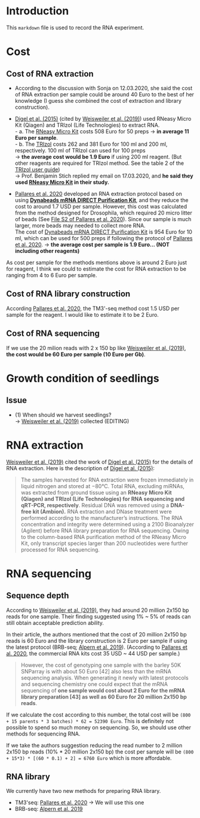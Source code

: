 # Introduction
This `markdown` file is used to record the RNA experiment. 

# Cost
## Cost of RNA extraction
- According to the discussion with Sonja on 12.03.2020, she said the cost of RNA extraction per sample could be around 40 Euro to the best of her knowledge (I guess she combined the cost of extraction and library construction).  
- [Digel et al. (2015)](https://doi.org/10.1105/tpc.15.00203) (cited by [Weisweiler et al. (2019)](https://doi.org/10.1186/s12864-019-6174-3)) used RNeasy Micro Kit (Qiagen) and TRIzol (Life Technologies) to extract RNA.   
           - a. The [RNeasy Micro Kit](https://www.qiagen.com/de/products/discovery-and-translational-research/dna-rna-purification/rna-purification/total-rna/rneasy-micro-kit/?clear=true#orderinginformation) costs 508 Euro for 50 preps -> **in average 11 Euro per sample**.   
           - b. The [TRIzol](https://www.thermofisher.com/order/catalog/product/15596026#/15596026) costs 262 and 381 Euro for 100 ml and 200 ml, respectively. 100 ml of TRIzol can used for 100 preps     
      -> **the average cost would be 1.9 Euro** if using 200 ml reagent. (But other reagents are required for TRIzol method. See the table 2 of the [TRIzol user guide](http://tools.thermofisher.com/content/sfs/manuals/trizol_reagent.pdf))  
      -> Prof. Benjamin Stich replied my email on 17.03.2020, and **he said they used [RNeasy Micro Kit](https://www.qiagen.com/de/products/discovery-and-translational-research/dna-rna-purification/rna-purification/total-rna/rneasy-micro-kit/?clear=true#orderinginformation) in their study.**   

- [Pallares et al. 2020](https://www.g3journal.org/content/10/1/143) developed an RNA extraction protocol based on using **[Dynabeads mRNA DIRECT Purification Kit](https://www.thermofisher.com/order/catalog/product/61012#/61012)**, and they reduce the cost to around 1.7 USD per sample. However, this cost was calculated from the method designed for Drosophila, which required 20 micro litter of beads (See [File S2 of Pallares et al. 2020](https://gsajournals.figshare.com/articles/Supplemental_Material_for_Pallares_Picard_and_Ayroles_2020/9905279)). Since our sample is much larger, more beads may needed to collect more RNA.   
The cost of [Dynabeads mRNA DIRECT Purification Kit](https://www.thermofisher.com/order/catalog/product/61012#/61012) is 954 Euro for 10 ml, which can be used for 500 preps if following the protocol of [Pallares et al. 2020](https://www.g3journal.org/content/10/1/143). -> **the average cost per sample is 1.9 Euro... (NOT including other reagents)**  
  
As cost per sample for the methods mentions above is around 2 Euro just for reagent, I think we could to estimate the cost for RNA extraction to be ranging from 4 to 6 Euro per sample.

## Cost of RNA library construction
According [Pallares et al. 2020](https://www.g3journal.org/content/10/1/143), the TM3'-seq method cost 1.5 USD per sample for the reagent. I would like to estimate it to be 2 Euro.

## Cost of RNA sequencing
If we use the 20 milion reads with 2 x 150 bp like [Weisweiler et al. (2019)](https://doi.org/10.1186/s12864-019-6174-3), **the cost would be 60 Euro per sample (10 Euro per Gb)**.

# Growth condition of seedlings
## Issue
- (1) When should we harvest seedlings?  
-> [Weisweiler et al. (2019)](https://doi.org/10.1186/s12864-019-6174-3) collected
(EDITING)


# RNA extraction
[Weisweiler et al. (2019)](https://doi.org/10.1186/s12864-019-6174-3) cited the work of [Digel et al. (2015)](https://doi.org/10.1105/tpc.15.00203) for the details of RNA extraction. Here is the description of [Digel et al. (2015)](https://doi.org/10.1105/tpc.15.00203): 
> The samples harvested for RNA extraction were frozen immediately in liquid nitrogen and stored at −80°C. Total RNA, excluding miRNAs, was extracted from ground tissue using an **RNeasy Micro Kit (Qiagen) and TRIzol (Life Technologies) for RNA sequencing and qRT-PCR, respectively**. Residual DNA was removed using a **DNA-free kit (Ambion).** RNA extraction and DNase treatment were performed according to the manufacturer’s instructions. The RNA concentration and integrity were determined using a 2100 Bioanalyzer (Agilent) before RNA library preparation for RNA sequencing. Owing to the column-based RNA purification method of the RNeasy Micro Kit, only transcript species larger than 200 nucleotides were further processed for RNA sequencing.  


# RNA sequencing
## Sequence depth
According to [Weisweiler et al. (2019)](https://doi.org/10.1186/s12864-019-6174-3), they had around 20 million 2x150 bp reads for one sample. Their finding suggested using 1% \~ 5% of reads can still obtain acceptable prediction ability. 
  
In their article, the authors mentioned that the cost of 20 million 2x150 bp reads is 60 Euro and the library construction is 2 Euro per sample if using the latest protocol (BRB-seq; [Alpern et al. 2019](https://genomebiology.biomedcentral.com/articles/10.1186/s13059-019-1671-x)). (According to [Pallares et al. 2020](https://www.g3journal.org/content/ggg/10/1/143.full.pdf), the commercial RNA kits cost 35 USD \~ 44 USD per sample.)   

> However, the cost of genotyping one sample with the barley 50K SNParray is with about 50 Euro \[42] also less than the mRNA sequencing analysis. When generating it newly with latest protocols and sequencing chemistry one could expect that the mRNA sequencing of **one sample would cost about 2 Euro for the mRNA library preparation \[43] as well as 60 Euro for 20 million 2x150 bp reads**.  

If we calculate the cost according to this number, the total cost will be `(800 + 15 parents * 3 batches) * 62 = 52390 Euro`. This is definitely not possible to spend so much money on sequencing. So, we should use other methods for sequencing RNA.
  
If we take the authors suggestion reducing the read number to 2 million 2x150 bp reads (10% * 20 million 2x150 bp) the cost per sample will be `(800 + 15*3) * [(60 * 0.1) + 2] = 6760 Euro` which is more affordable.
## RNA library
We currently have two new methods for preparing RNA library.
- TM3'seq: [Pallares et al. 2020](https://www.g3journal.org/content/ggg/10/1/143.full.pdf) -> We will use this one
- BRB-seq: [Alpern et al. 2019](https://genomebiology.biomedcentral.com/articles/10.1186/s13059-019-1671-x)
